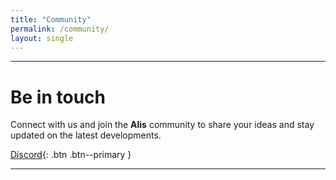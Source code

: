```yaml
---
title: "Community"
permalink: /community/
layout: single
---
```


---

# Be in touch

Connect with us and join the **Alis** community to share your ideas and stay updated on the latest developments.

[Discord](https://discord.gg/GRawJHWd){: .btn .btn--primary }

---